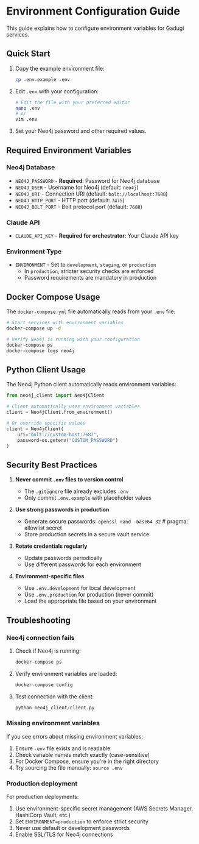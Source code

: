 # Environment Configuration Guide

This guide explains how to configure environment variables for Gadugi services.

## Quick Start

1. Copy the example environment file:
   ```bash
   cp .env.example .env
   ```

2. Edit `.env` with your configuration:
   ```bash
   # Edit the file with your preferred editor
   nano .env
   # or
   vim .env
   ```

3. Set your Neo4j password and other required values.

## Required Environment Variables

### Neo4j Database

- `NEO4J_PASSWORD` - **Required**: Password for Neo4j database
- `NEO4J_USER` - Username for Neo4j (default: `neo4j`)
- `NEO4J_URI` - Connection URI (default: `bolt://localhost:7688`)
- `NEO4J_HTTP_PORT` - HTTP port (default: `7475`)
- `NEO4J_BOLT_PORT` - Bolt protocol port (default: `7688`)

### Claude API

- `CLAUDE_API_KEY` - **Required for orchestrator**: Your Claude API key

### Environment Type

- `ENVIRONMENT` - Set to `development`, `staging`, or `production`
  - In `production`, stricter security checks are enforced
  - Password requirements are mandatory in production

## Docker Compose Usage

The `docker-compose.yml` file automatically reads from your `.env` file:

```bash
# Start services with environment variables
docker-compose up -d

# Verify Neo4j is running with your configuration
docker-compose ps
docker-compose logs neo4j
```

## Python Client Usage

The Neo4j Python client automatically reads environment variables:

```python
from neo4j_client import Neo4jClient

# Client automatically uses environment variables
client = Neo4jClient.from_environment()

# Or override specific values
client = Neo4jClient(
    uri="bolt://custom-host:7687",
    password=os.getenv("CUSTOM_PASSWORD")
)
```

## Security Best Practices

1. **Never commit `.env` files to version control**
   - The `.gitignore` file already excludes `.env`
   - Only commit `.env.example` with placeholder values

2. **Use strong passwords in production**
   - Generate secure passwords: `openssl rand -base64 32`  # pragma: allowlist secret
   - Store production secrets in a secure vault service

3. **Rotate credentials regularly**
   - Update passwords periodically
   - Use different passwords for each environment

4. **Environment-specific files**
   - Use `.env.development` for local development
   - Use `.env.production` for production (never commit)
   - Load the appropriate file based on your environment

## Troubleshooting

### Neo4j connection fails

1. Check if Neo4j is running:
   ```bash
   docker-compose ps
   ```

2. Verify environment variables are loaded:
   ```bash
   docker-compose config
   ```

3. Test connection with the client:
   ```python
   python neo4j_client/client.py
   ```

### Missing environment variables

If you see errors about missing environment variables:

1. Ensure `.env` file exists and is readable
2. Check variable names match exactly (case-sensitive)
3. For Docker Compose, ensure you're in the right directory
4. Try sourcing the file manually: `source .env`

### Production deployment

For production deployments:

1. Use environment-specific secret management (AWS Secrets Manager, HashiCorp Vault, etc.)
2. Set `ENVIRONMENT=production` to enforce strict security
3. Never use default or development passwords
4. Enable SSL/TLS for Neo4j connections
